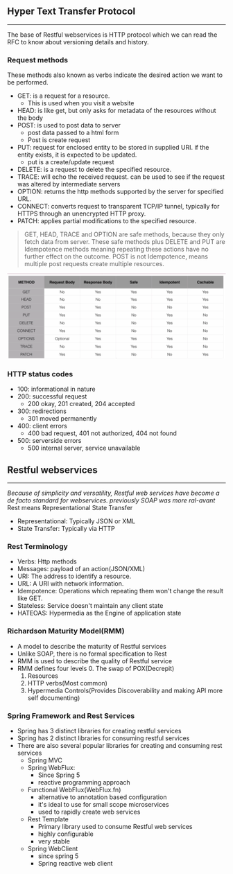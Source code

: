 ## Hyper Text Transfer Protocol
-- --
The base of Restful webservices is HTTP protocol which we can read the RFC to know about versioning details and history.
### Request methods
These methods also known as verbs indicate the desired action we want to be performed.

* GET: is a request for a resource.
  * This is used when you visit a website
* HEAD: is like get, but only asks for metadata of the resources without the body
* POST: is used to post data to server
  * post data passed to a html form
  * Post is create request
* PUT: request for enclosed entity to be stored in supplied URI. if the entity exists, it is expected to be updated.
  * put is a create/update request
* DELETE: is a request to delete the specified resource. 
* TRACE: will echo the received request. can be used to see if the request was altered by intermediate servers
* OPTION: returns the http methods supported by the server for specified URL.
* CONNECT: converts request to transparent TCP/IP tunnel, typically for HTTPS through an unencrypted HTTP proxy.
* PATCH: applies partial modifications to the specified resource.

> GET, HEAD, TRACE and OPTION are safe methods, because they only fetch data from server.
> These safe methods plus DELETE and PUT are Idempotence methods meaning repeating these actions have no further effect on the outcome.
> POST is not Idempotence, means multiple post requests create multiple resources.

![Http_methods_table](../pics/http_methods_table.png)

### HTTP status codes
* 100: informational in nature
* 200: successful request
  * 200 okay, 201 created, 204 accepted
* 300: redirections
  * 301 moved permanently
* 400: client errors
  * 400 bad request, 401 not authorized, 404 not found
* 500: serverside errors
  * 500 internal server, service unavailable

## Restful webservices
---- ----
_Because of simplicity and versatility, Restful web services have become a de facto standard for webservices. previously SOAP was more ral-avant_
Rest means Representational State Transfer
* Representational: Typically JSON or XML
* State Transfer: Typically via HTTP

### Rest Terminology
* Verbs: Http methods
* Messages: payload of an action(JSON/XML)
* URI: The address to identify a resource.
* URL: A URI with network information.
* Idempotence: Operations which repeating them won't change the result like GET.
* Stateless: Service doesn't maintain any client state
* HATEOAS: Hypermedia as the Engine of application state

### Richardson Maturity Model(RMM)
* A model to describe the maturity of Restful services
* Unlike SOAP, there is no formal specification to Rest
* RMM is used to describe the quality of Restful service
* RMM defines four levels
  0. The swap of POX(Decrepit)
  1. Resources
  2. HTTP verbs(Most common)
  3. Hypermedia Controls(Provides Discoverability and making API more self documenting)

### Spring Framework and Rest Services
* Spring has 3 distinct libraries for creating restful services
* Spring has 2 distinct libraries for consuming restful services
* There are also several popular libraries for creating and consuming rest services
  * Spring MVC
  * Spring WebFlux:
    * Since Spring 5
    * reactive programming approach
  * Functional WebFlux(WebFlux.fn)
    * alternative to annotation based configuration
    * it's ideal to use for small scope microservices
    * used to rapidly create web services
  * Rest Template
    * Primary library used to consume Restful web services
    * highly configurable
    * very stable
  * Spring WebClient
    * since spring 5
    * Spring reactive web client



